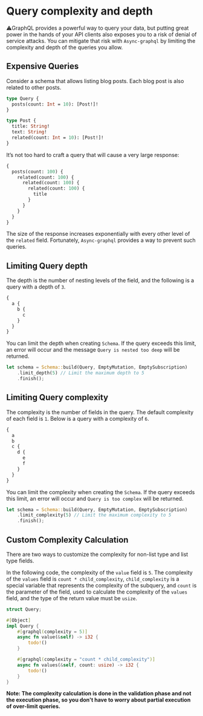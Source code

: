 # Query complexity and depth

⚠️GraphQL provides a powerful way to query your data, but putting great
power in the hands of your API clients also exposes you to a risk of denial
of service attacks. You can mitigate that risk with `Async-graphql` by limiting the
complexity and depth of the queries you allow.

## Expensive Queries

Consider a schema that allows listing blog posts. Each blog post is also related to other posts.

```graphql
type Query {
  posts(count: Int = 10): [Post!]!
}

type Post {
  title: String!
  text: String!
  related(count: Int = 10): [Post!]!
}
```

It’s not too hard to craft a query that will cause a very large response:

```graphql
{
  posts(count: 100) {
    related(count: 100) {
      related(count: 100) {
        related(count: 100) {
          title
        }
      }
    }
  }
}
```

The size of the response increases exponentially with every other level of the `related` field. Fortunately, `Async-graphql` provides
a way to prevent such queries.

## Limiting Query depth

The depth is the number of nesting levels of the field, and the following is a query with a depth of `3`.

```graphql
{
  a {
    b {
      c
    }
  }
}
```

You can limit the depth when creating `Schema`. If the query exceeds this limit, an error will occur and the
message `Query is nested too deep` will be returned.

```rust
let schema = Schema::build(Query, EmptyMutation, EmptySubscription)
    .limit_depth(5) // Limit the maximum depth to 5
    .finish();
```

## Limiting Query complexity

The complexity is the number of fields in the query. The default complexity of each field is `1`. Below is a
query with a complexity of `6`.

```graphql
{
  a
  b
  c {
    d {
      e
      f
    }
  }
}
```

You can limit the complexity when creating the `Schema`. If the query exceeds this limit, an error will occur
and `Query is too complex` will be returned.

```rust
let schema = Schema::build(Query, EmptyMutation, EmptySubscription)
    .limit_complexity(5) // Limit the maximum complexity to 5
    .finish();
```

## Custom Complexity Calculation

There are two ways to customize the complexity for non-list type and list type fields.

In the following code, the complexity of the `value` field is `5`. The complexity of the `values` field is `count * child_complexity`,
`child_complexity` is a special variable that represents the complexity of the subquery, and `count` is the parameter of the field,
used to calculate the complexity of the `values` field, and the type of the return value must be `usize`.

```rust
struct Query;

#[Object]
impl Query {
    #[graphql(complexity = 5)]
    async fn value(&self) -> i32 {
        todo!()
    }

    #[graphql(complexity = "count * child_complexity")]
    async fn values(&self, count: usize) -> i32 {
        todo!()
    }
}
```

**Note: The complexity calculation is done in the validation phase and not the execution phase,
so you don't have to worry about partial execution of over-limit queries.**
